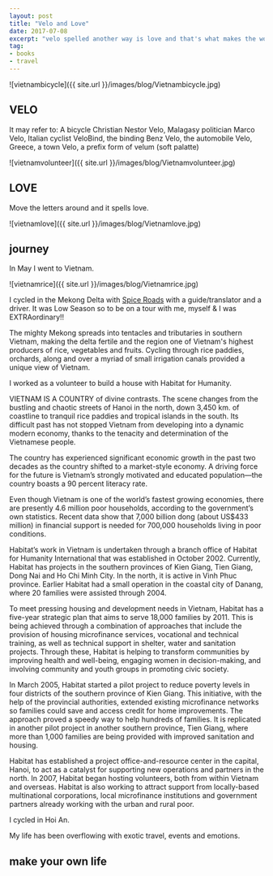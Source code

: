 ```yaml
---
layout: post
title: "Velo and Love"
date: 2017-07-08    
excerpt: "velo spelled another way is love and that's what makes the world go round"
tag:
- books
- travel
---
```


![vietnambicycle]({{ site.url }}/images/blog/Vietnambicycle.jpg)

## VELO

It may refer to:
A bicycle
Christian Nestor Velo, Malagasy politician
Marco Velo, Italian cyclist
VeloBind, the binding
Benz Velo, the automobile
Velo, Greece, a town
Velo, a prefix form of velum (soft palatte)

![vietnamvolunteer]({{ site.url }}/images/blog/Vietnamvolunteer.jpg)

## LOVE

Move the letters around and it spells love.

![vietnamlove]({{ site.url }}/images/blog/Vietnamlove.jpg)

## journey

In May I went to Vietnam.  

![vietnamrice]({{ site.url }}/images/blog/Vietnamrice.jpg)

I cycled in the Mekong Delta with [Spice Roads](https://www.spiceroads.com/) with a guide/translator and a driver. It was Low Season so to be on a tour with me, myself & I was EXTRAordinary!!

The mighty Mekong spreads into tentacles and tributaries in southern Vietnam, making the delta fertile and the region one of Vietnam's highest producers of rice, vegetables and fruits. Cycling through rice paddies, orchards, along and over a myriad of small irrigation canals provided a unique view of Vietnam.

I worked as a volunteer to build a house with Habitat for Humanity.

VIETNAM IS A COUNTRY of divine contrasts. The scene changes from the bustling and chaotic streets of Hanoi in the north, down 3,450 km. of coastline to tranquil rice paddies and tropical islands in the south. Its difficult past has not stopped Vietnam from developing into a dynamic modern economy, thanks to the tenacity and determination of the Vietnamese people.

The country has experienced significant economic growth in the past two decades as the country shifted to a market-style economy. A driving force for the future is Vietnam’s strongly motivated and educated population—the country boasts a 90 percent literacy rate.

Even though Vietnam is one of the world’s fastest growing economies, there are presently 4.6 million poor households, according to the government’s own statistics. Recent data show that 7,000 billion dong (about US$433 million) in financial support is needed for 700,000 households living in poor conditions.

Habitat’s work in Vietnam is undertaken through a branch office of Habitat for Humanity International that was established in October 2002. Currently, Habitat has projects in the southern provinces of Kien Giang, Tien Giang, Dong Nai and Ho Chi Minh City. In the north, it is active in Vinh Phuc province. Earlier Habitat had a small operation in the coastal city of Danang, where 20 families were assisted through 2004.

To meet pressing housing and development needs in Vietnam, Habitat has a five-year strategic plan that aims to serve 18,000 families by 2011. This is being achieved through a combination of approaches that include the provision of housing microfinance services, vocational and technical training, as well as technical support in shelter, water and sanitation projects. Through these, Habitat is helping to transform communities by improving health and well-being, engaging women in decision-making, and involving community and youth groups in promoting civic society.

In March 2005, Habitat started a pilot project to reduce poverty levels in four districts of the southern province of Kien Giang. This initiative, with the help of the provincial authorities, extended existing microfinance networks so families could save and access credit for home improvements. The approach proved a speedy way to help hundreds of families. It is replicated in another pilot project in another southern province, Tien Giang, where more than 1,000 families are being provided with improved sanitation and housing.

Habitat has established a project office-and-resource center in the capital, Hanoi, to act as a catalyst for supporting new operations and partners in the north. In 2007, Habitat began hosting volunteers, both from within Vietnam and overseas. Habitat is also working to attract support from locally-based multinational corporations, local microfinance institutions and government partners already working with the urban and rural poor.

I cycled in Hoi An.

My life has been overflowing with exotic travel, events and emotions.

## make your own life
